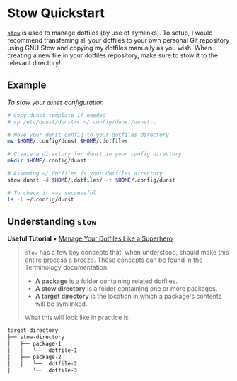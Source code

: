 # Stow Quickstart

[`stow`](https://www.gnu.org/software/stow/manual/stow.html) is used to manage dotfiles (by use of symlinks). To setup, I would recommend transferring all your dotfiles to your own personal Git repository using GNU Stow and copying my dotfiles manually as you wish. When creating a new file in your dotfiles repository, make sure to stow it to the relevant directory!

## Example

*To stow your `dunst` configuration*

```bash
# Copy dunst template if needed
# cp /etc/dunst/dunstrc ~/.config/dunst/dunstrc

# Move your dunst config to your dotfiles directory
mv $HOME/.config/dunst $HOME/.dotfiles

# Create a directory for dunst in your config directory
mkdir $HOME/.config/dunst

# Assuming ~/.dotfiles is your dotfiles directory
stow dunst -d $HOME/.dotfiles/ -t $HOME/.config/dunst 

# To check it was successful
ls -l ~/.config/dunst
```

## Understanding `stow`

**Useful Tutorial** • [Manage Your Dotfiles Like a Superhero](https://www.jakewiesler.com/blog/managing-dotfiles)

> `stow` has a few key concepts that, when understood, should make this entire process a breeze. These concepts can be found in the Terminology documentation:
>  
> - **A package** is a folder containing related dotfiles.
> - **A stow directory** is a folder containing one or more packages.
> - **A target directory** is the location in which a package's contents will be symlinked.
>  
> What this will look like in practice is:

```txt
target-directory
├── stow-directory
│   ├── package-1
│   │   └── .dotfile-1
│   ├── package-2
│   │   └── .dotfile-2
│       └── .dotfile-3
```
